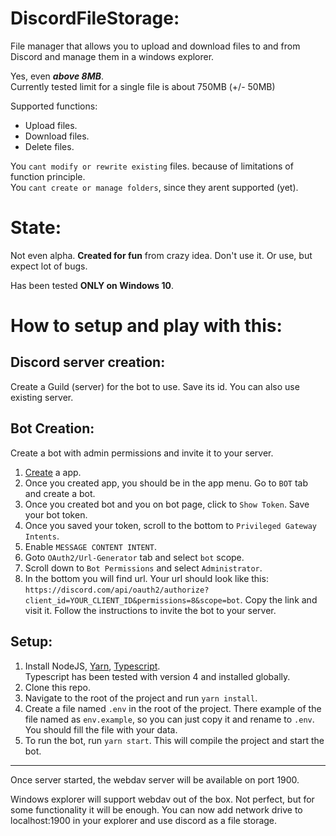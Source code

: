 # DiscordFileStorage:
File manager that allows you to upload and download files to and from Discord and manage them in a windows explorer. 

Yes, even ***above 8MB***. \
Currently tested limit for a single file is about 750MB (+/- 50MB) 

Supported functions: 
- Upload files. 
- Download files.
- Delete files.

You ```cant modify or rewrite existing``` files. because of limitations of function principle. \
You ```cant create or manage folders```, since they arent supported (yet). 

# State:
Not even alpha. **Created for fun** from crazy idea. Don't use it. 
Or use, but expect lot of bugs.

Has been tested __ONLY on Windows 10__.

# How to setup and play with this:

## __Discord server creation__:
Create a Guild (server) for the bot to use. Save its id. You can also use existing server.


## __Bot Creation__:
Create a bot with admin permissions and invite it to your server.
1. [Create](https://discord.com/developers/applications) a app.
3. Once you created app, you should be in the app menu. Go to ``BOT`` tab and create a bot.
2. Once you created bot and you on bot page, click to ```Show Token```. Save your bot token.
4. Once you saved your token, scroll to the bottom to ``Privileged Gateway Intents``. 
5. Enable ``MESSAGE CONTENT INTENT``. 
6. Goto ``OAuth2/Url-Generator`` tab and select ``bot`` scope.
7. Scroll down to ``Bot Permissions`` and select ``Administrator``.
8. In the bottom you will find url.  Your url should look like this: ``https://discord.com/api/oauth2/authorize?client_id=YOUR_CLIENT_ID&permissions=8&scope=bot``.
Copy the link and visit it. Follow the instructions to invite the bot to your server.


## Setup:
1. Install NodeJS, [Yarn](https://yarnpkg.com/), [Typescript](https://www.typescriptlang.org). \
Typescript has been tested with version 4 and installed globally. 
2. Clone this repo.
3. Navigate to the root of the project and run ``yarn install``.
4. Create a file named ``.env`` in the root of the project. There example of the file named as ``env.example``, so you can just copy it and rename to ```.env```. You should fill the file with your data.
5. To run the bot, run ``yarn start``. This will compile the project and start the bot.

___

Once server started, the webdav server will be available on port 1900. 


Windows explorer will support webdav out of the box. Not perfect, but for some functionality it will be enough. You can now add network drive to localhost:1900 in your explorer and use discord as a file storage.
